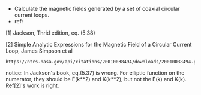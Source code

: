 * Calculate the magnetic fields generated by a set of coaxial circular current loops.
* ref:


[1] Jackson, Thrid edition, eq. (5.38)


[2] Simple Analytic Expressions for the Magnetic Field of a Circular Current Loop,
    James Simpson et al
    
    https://ntrs.nasa.gov/api/citations/20010038494/downloads/20010038494.pdf
    
    
notice: In Jackson's book, eq.(5.37) is wrong. For elliptic function on the numerator,
        they should be E(k\*\*2) and K(k\*\*2), but not the E(k) and K(k). Ref[2]'s work
        is right.


